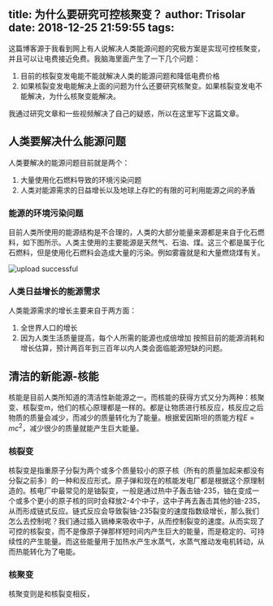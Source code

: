 title: 为什么要研究可控核聚变？
author: Trisolar
date: 2018-12-25 21:59:55
tags:
---
这篇博客源于我看到网上有人说解决人类能源问题的究极方案是实现可控核聚变，并且可以让电费接近免费。我脑海里面产生了一下几个问题：
1. 目前的核裂变发电能不能就解决人类的能源问题和降低电费价格
2. 如果核裂变发电能解决上面的问题为什么还要研究核聚变。如果核裂变发电不能解决，为什么核聚变能解决。

我通过研究文章和一些视频解决了自己的疑惑，所以在这里写下这篇文章。
<!-- more -->

## 人类要解决什么能源问题
人类要解决的能源问题目前就是两个：
1. 大量使用化石燃料导致的环境污染问题
2. 人类对能源需求的日益增长以及地球上存贮的有限的可利用能源之间的矛盾

### 能源的环境污染问题
目前人类所使用的能源结构是不合理的，人类的大部分能量来源都是来自于化石燃料，如下图所示。人类主使用的主要能源是天然气、石油、煤。这三个都是属于化石燃料，但是使用化石燃料会造成大量的污染。例如雾霾就是和大量燃烧煤有关。

![upload successful](/images/pasted-3.png)

### 人类日益增长的能源需求
人类能源需求的增长主要来自于两方面：
1. 全世界人口的增长
2. 因为人类生活质量提高，每个人所需的能源也成倍增加
按照目前的能源消耗和增长估算，预计两百年到三百年以内人类会面临能源短缺的问题。



## 清洁的新能源-核能
核能是目前人类所知道的清洁性新能源之一。而核能的获得方式又分为两种：核聚变、核裂变m，他们的核心原理都是一样的。都是让物质进行核反应，核反应之后物质的质量会减少，而减少的质量转化为了能量。根据爱因斯坦的质能方程$E=mc^2$，减少很少的质量就能产生巨大能量。

### 核裂变
核裂变是指重原子分裂为两个或多个质量较小的原子核（所有的质量加起来都没有分裂之前多）的一种和反应形式。原子弹和现在的核能发电厂都是根据这个原理制造的。核电厂中最常见的是铀裂变，一般是通过热中子轰击铀-235，铀在变成一个或多个更小的原子核的同时会释放2-4个中子，这中子再去轰击其他的铀-235，从而形成链式反应。链式反应会导致裂铀-235裂变的速度指数级增长，那么我们怎么去控制呢？我们通过插入镉棒来吸收中子，从而控制裂变的速度。从而实现了可控的核裂变，而不是像原子弹那样短时间内产生巨大的能量，而是稳定的、可持续性的产生能量。而这些能量用于加热水产生水蒸气，水蒸气推动发电机转动，从而热能转化为了电能。

### 核聚变
核聚变则是和核裂变相反，